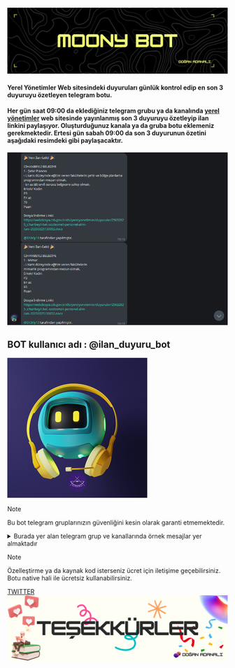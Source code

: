 ![](/merhaba.png)
#### Yerel Yönetimler Web sitesindeki duyuruları günlük kontrol edip en son 3 duyuruyu özetleyen telegram botu.
#### Her gün saat 09:00 da eklediğiniz telegram grubu ya da kanalında [yerel yönetimler](https://yerelyonetimler.csb.gov.tr/duyurular) web sitesinde yayınlanmış son 3 duyuruyu özetleyip ilan linkini paylaşıyor. Oluşturduğunuz kanala ya da gruba botu eklemeniz gerekmektedir. Ertesi gün sabah 09:00 da son 3 duyurunun özetini aşağıdaki resimdeki gibi paylaşacaktır.

![](/tanitim.png)
## BOT kullanıcı adı : @ilan_duyuru_bot

![](/pp.png)

>[!NOTE]
>Bu bot telegram gruplarınızın güvenliğini kesin olarak garanti etmemektedir.

<details><summary>Burada yer alan telegram grup ve kanallarında örnek mesajlar yer almaktadır</summary>

- [DUYURU 1](https://t.me/memurduyuru)
- [Duyuru Yedek Grup](https://t.me/kahramanmaraszabitkatipligi)
  
</details>

> [!NOTE]
> Özelleştirme ya da kaynak kod isterseniz ücret için iletişime geçebilirsiniz.
> Botu native hali ile ücretsiz kullanabilirsiniz.

[TWITTER](https://x.com/sh3rly13)
![](/thanks.png)

